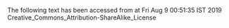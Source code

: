 The following text has been accessed from at Fri Aug 9 00:51:35 IST 2019
Creative_Commons_Attribution-ShareAlike_License
